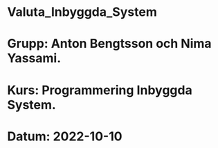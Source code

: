 # Valuta_Inbyggda_System
# Grupp: Anton Bengtsson och Nima Yassami. 
# Kurs: Programmering Inbyggda System.
# Datum: 2022-10-10
